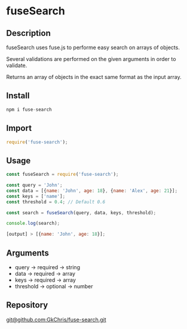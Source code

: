 # fuseSearch

## Description

fuseSearch uses fuse.js to performe easy search on arrays of objects.

Several validations are performed on the given arguments in order to validate.

Returns an array of objects in the exact same format as the input array.

## Install 

```Javascript
npm i fuse-search
```

## Import

```Javascript
require('fuse-search');
```

## Usage 

```Javascript
const fuseSearch = require('fuse-search');

const query = 'John';
const data = [{name: 'John', age: 18}, {name: 'Alex', age: 21}];
const keys = ['name'];
const threshold = 0.4; // Default 0.6

const search = fuseSearch(query, data, keys, threshold);

console.log(search);

[output] > [{name: 'John', age: 18}];
```

## Arguments 

- query -> required -> string
- data -> required -> array
- keys -> required -> array 
- threshold -> optional -> number

## Repository

[git@github.com:GkChris/fuse-search.git](https://github.com/GkChris/fuse-search.git)

